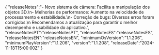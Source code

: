 {
  "releaseNotes":"- Novo sistema de câmera: Facilita a manipulação dos objetos 3D.\n- Melhorias de performance: Aumento na velocidade de processamento e estabilidade.\n- Correção de bugs: Diversos erros foram corrigidos.\n Recomendamos a atualização para garantir o melhor desempenho e usabilidade do aplicativo.",
  "releaseNotesPT":"releaseNotesPT",
  "releaseNotesES":"releaseNotesES",
  "releaseNotesEN":"releaseNotesEN",
  "minimumOsVersion":"1.1.206",
  "minimumPlayVersion":"1.1.206",
  "version":"1.1.208",
  "releaseDate":"2024-11-18T15:00:00Z"
}
